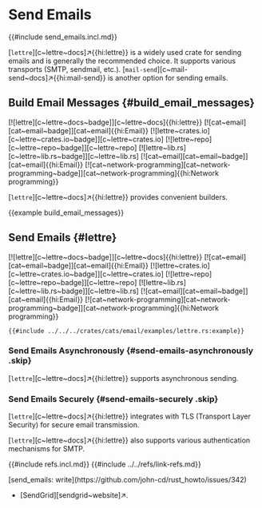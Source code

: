 # Send Emails

{{#include send_emails.incl.md}}

[`lettre`][c~lettre~docs]↗{{hi:lettre}} is a widely used crate for sending emails and is generally the recommended choice. It supports various transports (SMTP, sendmail, etc.). [`mail-send`][c~mail-send~docs]↗{{hi:mail-send}} is another option for sending emails.

## Build Email Messages {#build_email_messages}

[![lettre][c~lettre~docs~badge]][c~lettre~docs]{{hi:lettre}} [![cat~email][cat~email~badge]][cat~email]{{hi:Email}}
[![lettre~crates.io][c~lettre~crates.io~badge]][c~lettre~crates.io]
[![lettre~repo][c~lettre~repo~badge]][c~lettre~repo]
[![lettre~lib.rs][c~lettre~lib.rs~badge]][c~lettre~lib.rs]
[![cat~email][cat~email~badge]][cat~email]{{hi:Email}}
[![cat~network-programming][cat~network-programming~badge]][cat~network-programming]{{hi:Network programming}}

[`lettre`][c~lettre~docs]↗{{hi:lettre}} provides convenient builders.

{{example build_email_messages}}

## Send Emails {#lettre}

[![lettre][c~lettre~docs~badge]][c~lettre~docs]{{hi:lettre}} [![cat~email][cat~email~badge]][cat~email]{{hi:Email}}
[![lettre~crates.io][c~lettre~crates.io~badge]][c~lettre~crates.io]
[![lettre~repo][c~lettre~repo~badge]][c~lettre~repo]
[![lettre~lib.rs][c~lettre~lib.rs~badge]][c~lettre~lib.rs]
[![cat~email][cat~email~badge]][cat~email]{{hi:Email}}
[![cat~network-programming][cat~network-programming~badge]][cat~network-programming]{{hi:Network programming}}

```rust,editable,noplayground
{{#include ../../../crates/cats/email/examples/lettre.rs:example}}
```

### Send Emails Asynchronously {#send-emails-asynchronously .skip}

[`lettre`][c~lettre~docs]↗{{hi:lettre}} supports asynchronous sending.

### Send Emails Securely {#send-emails-securely .skip}

[`lettre`][c~lettre~docs]↗{{hi:lettre}} integrates with TLS (Transport Layer Security) for secure email transmission.

[`lettre`][c~lettre~docs]↗{{hi:lettre}} also supports various authentication mechanisms for SMTP.

{{#include refs.incl.md}}
{{#include ../../refs/link-refs.md}}

<div class="hidden">
[send_emails: write](https://github.com/john-cd/rust_howto/issues/342)

- [SendGrid][sendgrid~website]↗.

</div>
